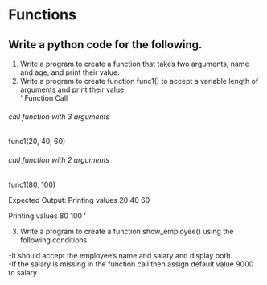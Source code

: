 # Functions

## Write a python code for the following.

1. Write a program to create a function that takes two arguments, name and age, and print their value.
2. Write a program to create function func1() to accept a variable length of arguments and print their value. <br>
'
Function Call <br>
###### call function with 3 arguments
func1(20, 40, 60)

###### call function with 2 arguments
func1(80, 100)

Expected Output:
Printing values
20
40
60


Printing values
80
100
'

3. Write a program to create a function show_employee() using the following conditions.

-It should accept the employee’s name and salary and display both.<br>
-If the salary is missing in the function call then assign default value 9000 to salary
